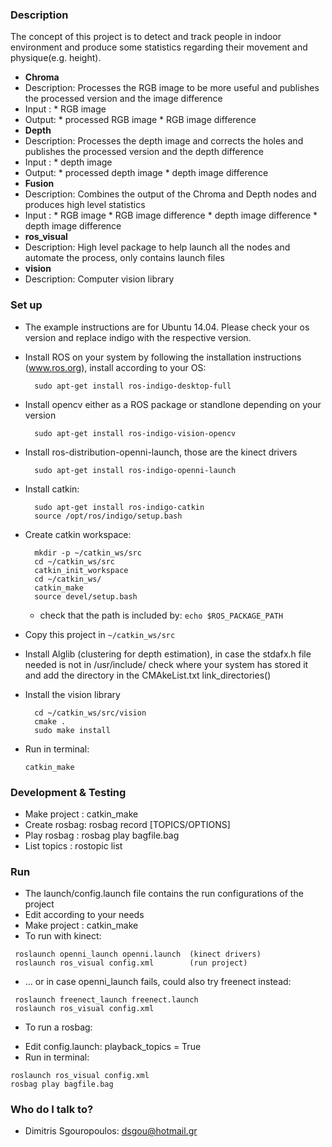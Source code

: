 ### Description ###
The concept of this project is to detect and track people in indoor environment and produce some statistics regarding
their movement and physique(e.g. height).


* **Chroma**
 * Description: 
   Processes the RGB image to be more useful and publishes the processed version and the image difference  
 * Input : 
 	   * RGB image
 * Output: 
 	   * processed RGB image
	   * RGB image difference
* **Depth**
 * Description: 
   Processes the depth image and corrects the holes and publishes the processed version and the depth difference
 * Input : 
  	   * depth image
 * Output: 
 	   * processed depth image
  	   * depth image difference
* **Fusion**
 * Description: Combines the output of the Chroma and Depth nodes and produces high level statistics
 * Input : 
  	   * RGB image
	   * RGB image difference
	   * depth image difference
	   * depth image difference
* **ros_visual**
 * Description: High level package to help launch all the nodes and automate the process, only contains launch files
* **vision**
 * Description: Computer vision library
  
### Set up ###

* The example instructions are for Ubuntu 14.04. Please check your os version and replace indigo with the respective version.

* Install ROS on your system by following the installation instructions (www.ros.org), install according to your OS: 

  ```
    sudo apt-get install ros-indigo-desktop-full 
  ```
* Install opencv either as a ROS package or standlone depending on your version 

  ```
    sudo apt-get install ros-indigo-vision-opencv
  ```
* Install ros-distribution-openni-launch, those are the kinect drivers 

  ```
    sudo apt-get install ros-indigo-openni-launch
  ```
* Install catkin:

  ```
    sudo apt-get install ros-indigo-catkin
    source /opt/ros/indigo/setup.bash
  ```
* Create catkin workspace:

  ```
    mkdir -p ~/catkin_ws/src
    cd ~/catkin_ws/src
    catkin_init_workspace
    cd ~/catkin_ws/
    catkin_make
    source devel/setup.bash
  ```
  * check that the path is included by: ```echo $ROS_PACKAGE_PATH```
* Copy this project in ```~/catkin_ws/src```
* Install Alglib (clustering for depth estimation), in case the stdafx.h file needed is not in /usr/include/
check where your system has  stored it and add the directory in the CMAkeList.txt link_directories()
* Install the vision library

  ```
    cd ~/catkin_ws/src/vision
    cmake .
    sudo make install
  ```
* Run in terminal: 

  ```
  catkin_make
  ```

### Development & Testing ###
* Make project : catkin_make
* Create rosbag: rosbag record [TOPICS/OPTIONS] 
* Play rosbag  : rosbag play bagfile.bag
* List topics  : rostopic list


### Run ###
* The launch/config.launch file contains the run configurations of the project
* Edit according to your needs
* Make project : catkin_make
* To run with kinect:
      
```
 roslaunch openni_launch openni.launch	(kinect drivers)
 roslaunch ros_visual config.xml		(run project)
```

* ... or in case openni_launch fails, could also try freenect instead:
```
 roslaunch freenect_launch freenect.launch
 roslaunch ros_visual config.xml
```

* To run a rosbag:
- Edit config.launch: playback_topics = True
- Run in terminal:
```
roslaunch ros_visual config.xml	
rosbag play bagfile.bag
```

### Who do I talk to? ###

* Dimitris Sgouropoulos: dsgou@hotmail.gr
